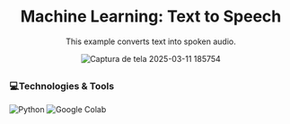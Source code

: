 <h1 align="center">Machine Learning: Text to Speech</h1>

<div align="center">
<p>This example converts text into spoken audio.</p>

![Captura de tela 2025-03-11 185754](https://github.com/user-attachments/assets/6940830d-d6a0-489c-9e28-ec0c31559f7d)

</div>

##
<h3>💻Technologies & Tools</h2>

![Python](https://img.shields.io/badge/python-3670A0?style=for-the-badge&logo=python&logoColor=ffdd54)
![Google Colab](https://img.shields.io/badge/Google%20Colab-%23F9A825.svg?style=for-the-badge&logo=googlecolab&logoColor=white) 
